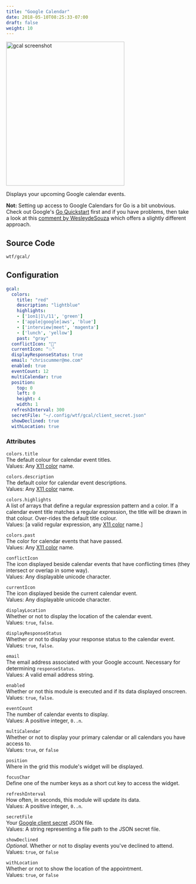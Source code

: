 ```yaml
---
title: "Google Calendar"
date: 2018-05-10T08:25:33-07:00
draft: false
weight: 10
---
```


<img class="screenshot" src="/imgs/modules/gcal.png" width="320" height="389" alt="gcal screenshot" />

Displays your upcoming Google calendar events.

**Not:** Setting up access to Google Calendars for Go is a bit unobvious. Check out Google's [Go Quickstart](https://developers.google.com/calendar/quickstart/go)
first and if you have problems, then take a look at this [comment by WesleydeSouza](https://github.com/wtfutil/wtf/issues/83#issuecomment-393665229) which offers a slightly different approach.

## Source Code

```bash
wtf/gcal/
```

## Configuration

```yaml
gcal:
  colors:
    title: "red"
    description: "lightblue"
    highlights:
    - ['1on1|1\/11', 'green']
    - ['apple|google|aws', 'blue']
    - ['interview|meet', 'magenta']
    - ['lunch', 'yellow']
    past: "gray"
  conflictIcon: "🚨"
  currentIcon: "💥"
  displayResponseStatus: true
  email: "chriscummer@me.com"
  enabled: true
  eventCount: 12
  multiCalendar: true
  position:
    top: 0
    left: 0
    height: 4
    width: 1
  refreshInterval: 300
  secretFile: "~/.config/wtf/gcal/client_secret.json"
  showDeclined: true
  withLocation: true
```

### Attributes

`colors.title` <br />
The default colour for calendar event titles. <br />
Values: Any <a href="https://en.wikipedia.org/wiki/X11_color_names">X11 color</a> name.

`colors.description` <br />
The default color for calendar event descriptions. <br />
Values: Any <a href="https://en.wikipedia.org/wiki/X11_color_names">X11 color</a> name.

`colors.highlights` <br />
A list of arrays that define a regular expression pattern and a color.
If a calendar event title matches a regular expression, the title will
be drawn in that colour. Over-rides the default title colour. <br />
Values: [a valid regular expression, any <a href="https://en.wikipedia.org/wiki/X11_color_names">X11 color</a> name.]

`colors.past` <br />
The color for calendar events that have passed. <br />
Values: Any <a href="https://en.wikipedia.org/wiki/X11_color_names">X11 color</a> name.

`conflictIcon` <br />
The icon displayed beside calendar events that have conflicting times
(they intersect or overlap in some way). <br />
Values: Any displayable unicode character.

`currentIcon` <br />
The icon displayed beside the current calendar event. <br />
Values: Any displayable unicode character.

`displayLocation` <br />
Whether or not to display the location of the calendar event. <br />
Values: `true`, `false`.

`displayResponseStatus` <br />
Whether or not to display your response status to the calendar event.
<br />
Values: `true`, `false`.

`email` <br />
The email address associated with your Google account. Necessary for
determining `responseStatus`. <br />
Values: A valid email address string.

`enabled` <br />
Whether or not this module is executed and if its data displayed onscreen. <br />
Values: `true`, `false`.

`eventCount` <br />
The number of calendar events to display. <br />
Values: A positive integer, `0..n`.

`multiCalendar` <br />
Whether or not to display your primary calendar or all calendars you
have access to. <br />
Values: `true`, or `false`

`position` <br />
Where in the grid this module's widget will be displayed. <br />

`focusChar` <br />
Define one of the number keys as a short cut key to access the widget. <br />

`refreshInterval` <br />
How often, in seconds, this module will update its data. <br />
Values: A positive integer, `0..n`.

`secretFile` <br />
Your <a href="https://developers.google.com/calendar/quickstart/go">Google client secret</a> JSON file. <br />
Values: A string representing a file path to the JSON secret file.

`showDeclined` <br />
_Optional_. Whether or not to display events you've declined to attend. <br />
Values: `true`, or `false`

`withLocation` <br />
Whether or not to show the location of the appointment. <br />
Values: `true`, or `false`
